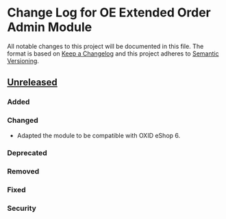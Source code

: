 # Change Log for OE Extended Order Admin Module

All notable changes to this project will be documented in this file.
The format is based on [Keep a Changelog](http://keepachangelog.com/)
and this project adheres to [Semantic Versioning](http://semver.org/).


## [Unreleased]

### Added

### Changed
- Adapted the module to be compatible with OXID eShop 6.

### Deprecated

### Removed

### Fixed

### Security


[Unreleased]: https://github.com/OXIDprojects/extended-order-administration-module/compare/HEAD...HEAD
